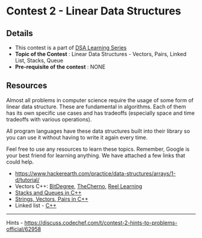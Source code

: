# Contest 2 - Linear Data Structures

## Details

* This contest is a part of [DSA Learning Series](https://www.codechef.com/LEARNDSA)
* __Topic of the Contest__ : Linear Data Structures - Vectors, Pairs, Linked List, Stacks, Queue
* __Pre-requisite of the contest__ : NONE

## Resources

Almost all problems in computer science require the usage of some form of linear data structure. These are fundamental in algorithms. Each of them has its own specific use cases and has tradeoffs (especially space and time tradeoffs with various operations).

All program languages have these data structures built into their library so you can use it without having to write it again every time.

Feel free to use any resources to learn these topics. Remember, Google is your best friend for learning anything. We have attached a few links that could help.

* https://www.hackerearth.com/practice/data-structures/arrays/1-d/tutorial/
* Vectors C++: [BitDegree](https://www.bitdegree.org/learn/c-plus-plus-vector), [TheCherno](https://youtu.be/PocJ5jXv8No), [Reel Learning](https://youtu.be/SGyutdso6_c)
* [Stacks and Queues in C++](https://drive.google.com/file/d/0B4AmxgIIrh_SUjN2VXE0NU5Benc/view)
* [Strings, Vectors, Pairs in C++](https://drive.google.com/file/d/0B4AmxgIIrh_SS3ZLV1FubU5XR1U/view)
* Linked list - [C++](https://beginnersbook.com/2013/12/linkedlist-in-java-with-example/)

---
Hints - https://discuss.codechef.com/t/contest-2-hints-to-problems-official/62958
